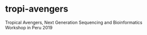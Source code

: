 # tropi-avengers
Tropical Avengers, Next Generation Sequencing and Bioinformatics Workshop in Peru 2019
